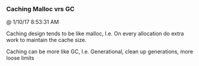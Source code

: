 ﻿

### Caching Malloc vrs GC
@ 1/10/17 8:53:31 AM

Caching design tends to be like malloc, I.e. On every allocation do extra
work to maintain the cache size.

Caching can be more like GC, I.e. Generational, clean up generations, more
loose limits

